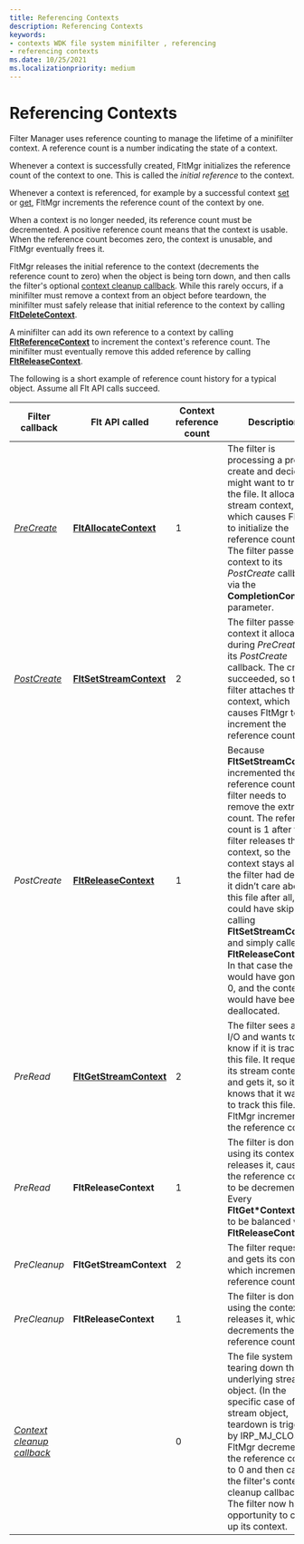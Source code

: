 ```yaml
---
title: Referencing Contexts
description: Referencing Contexts
keywords:
- contexts WDK file system minifilter , referencing
- referencing contexts
ms.date: 10/25/2021
ms.localizationpriority: medium
---
```


# Referencing Contexts

Filter Manager uses reference counting to manage the lifetime of a minifilter context. A reference count is a number indicating the state of a context.

Whenever a context is successfully created, FltMgr initializes the reference count of the context to one. This is called the *initial reference* to the context.

Whenever a context is referenced, for example by a successful context [set](setting-contexts.md) or [get](getting-contexts.md), FltMgr increments the reference count of the context by one.

When a context is no longer needed, its reference count must be decremented. A positive reference count means that the context is usable. When the reference count becomes zero, the context is unusable, and FltMgr eventually frees it.

FltMgr releases the initial reference to the context (decrements the reference count to zero) when the object is being torn down, and then calls the filter's optional [context cleanup callback](/windows-hardware/drivers/ddi/fltkernel/nc-fltkernel-pflt_context_cleanup_callback). While this rarely occurs, if a minifilter must remove a context from an object before teardown, the minifilter must safely release that initial reference to the context by calling [**FltDeleteContext**](/windows-hardware/drivers/ddi/fltkernel/nf-fltkernel-fltdeletecontext).

A minifilter can add its own reference to a context by calling [**FltReferenceContext**](/windows-hardware/drivers/ddi/fltkernel/nf-fltkernel-fltreferencecontext) to increment the context's reference count. The minifilter must eventually remove this added reference by calling [**FltReleaseContext**](/windows-hardware/drivers/ddi/fltkernel/nf-fltkernel-fltreleasecontext).

The following is a short example of reference count history for a typical object. Assume all Flt API calls succeed.

|Filter callback | Flt API called | Context reference count | Description |
| -------------- | -------------- | ----------------------- | ----------- |
| [*PreCreate*](/windows-hardware/drivers/ddi/fltkernel/nc-fltkernel-pflt_pre_operation_callback)      | [**FltAllocateContext**](/windows-hardware/drivers/ddi/fltkernel/nf-fltkernel-fltallocatecontext)  | 1 | The filter is processing a pre-create and decides it might want to track the file. It allocates a stream context, which causes FltMgr to initialize the reference count to 1. The filter passes the context to its *PostCreate* callback via the **CompletionContext** parameter. |
| [*PostCreate*](/windows-hardware/drivers/ddi/fltkernel/nc-fltkernel-pflt_post_operation_callback)     | [**FltSetStreamContext**](/windows-hardware/drivers/ddi/fltkernel/nf-fltkernel-fltsetstreamcontext) | 2 | The filter passed the context it allocated during *PreCreate* to its *PostCreate* callback. The create succeeded, so the filter attaches the context, which causes FltMgr to increment the reference count.|
| *PostCreate*     | [**FltReleaseContext**](/windows-hardware/drivers/ddi/fltkernel/nf-fltkernel-fltreleasecontext)   | 1 | Because **FltSetStreamContext** incremented the reference count, the filter needs to remove the extra count. The reference count is 1 after the filter releases the context, so the context stays alive. If the filter had decided it didn’t care about this file after all, it could have skipped calling **FltSetStreamContext** and simply called **FltReleaseContext**. In that case the count would have gone to 0, and the context would have been deallocated. |
| *PreRead*        | [**FltGetStreamContext**](/windows-hardware/drivers/ddi/fltkernel/nf-fltkernel-fltgetstreamcontext) | 2 | The filter sees a read I/O and wants to know if it is tracking this file. It requests its stream context and gets it, so it knows that it wants to track this file. FltMgr increments the reference count. |
| *PreRead*        | **FltReleaseContext**   | 1 | The filter is done using its context, so it releases it, causing the reference count to be decremented. Every **FltGet*Context** has to be balanced with a **FltReleaseContext**. |
| *PreCleanup*     | **FltGetStreamContext** | 2 | The filter requests and gets its context, which increments the reference count. |
| *PreCleanup*     | **FltReleaseContext**   | 1 | The filter is done using the context so releases it, which decrements the reference count. |
| [*Context cleanup callback*](/windows-hardware/drivers/ddi/fltkernel/nc-fltkernel-pflt_context_cleanup_callback) |               | 0 | The file system is tearing down the underlying stream object. (In the specific case of a stream object, teardown is triggered by IRP_MJ_CLOSE). FltMgr decrements the reference count to 0 and then calls the filter's context cleanup callback. The filter now has an opportunity to clean up its context. |
